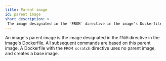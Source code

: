 ```yaml
---
title: Parent image
id: parent image
short_description: >
 The image designated in the `FROM` directive in the image's Dockerfile
---
```


An image's parent image is the image designated in the `FROM` directive
in the image's Dockerfile. All subsequent commands are based on this parent
image. A Dockerfile with the `FROM scratch` directive uses no parent image, and creates
a base image.